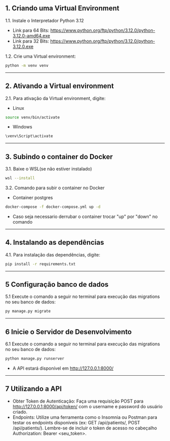 ## 1. Criando  uma Virtual Environment
1.1. Instale o Interpretador Python 3.12
- Link para 64 Bits: https://www.python.org/ftp/python/3.12.0/python-3.12.0-amd64.exe
- Link para 32 Bits: https://www.python.org/ftp/python/3.12.0/python-3.12.0.exe

1.2. Crie uma Virtual environment:
```sh
python -m venv venv
```
-------------------------
## 2. Ativando a Virtual environment

2.1. Para ativação da Virtual environment, digite:
- Linux
```sh
source venv/bin/activate
```
- Windows
```sh
\venv\Script\activate
```
----------------------------

## 3. Subindo o container do Docker
3.1. Baixe o WSL(se não estiver instalado)
````sh
wsl --install
````
3.2. Comando para subir o container no Docker
- Container postgres
````sh
docker-compose -f docker-compose.yml up -d
````
- Caso seja necessario derrubar o container trocar "up" por "down" no comando
----------------------------
## 4. Instalando as dependências 
4.1. Para instalação das dependências, digite:
```sh
pip install -r requirements.txt
```
------------------------
## 5 Configuração banco de dados
5.1 Execute o comando a seguir no terminal para execução das migrations no seu banco de dados:
```sh
py manage.py migrate
```
------------------------
## 6 Inicie o Servidor de Desenvolvimento
6.1 Execute o comando a seguir no terminal para execução das migrations no seu banco de dados:
```sh
python manage.py runserver
```
- A API estará disponível em http://127.0.0.1:8000/
------------------------
## 7 Utilizando a API
- Obter Token de Autenticação: Faça uma requisição POST para http://127.0.0.1:8000/api/token/ com o username e password do usuário criado.
- Endpoints: Utilize uma ferramenta como o Insomnia ou Postman para testar os endpoints disponíveis (ex: GET /api/patients/, POST /api/patients/). Lembre-se de incluir o token de acesso no cabeçalho Authorization: Bearer <seu_token>.